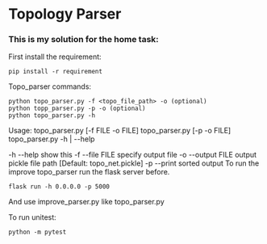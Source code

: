 # Topology Parser

### This is my solution for the home task:

First install the requirement:

```
pip install -r requirement
```

Topo_parser commands:

```
python topo_parser.py -f <topo_file_path> -o (optional)
python topp_parser.py -p -o (optional)
python topo_parser.py -h
```
Usage:
topo_parser.py [-f FILE -o FILE]
topo_parser.py [-p -o FILE]
topo_parser.py -h | --help

-h --help    show this
-f --file FILE      specify output file
-o --output FILE     output pickle file path [Default: topo_net.pickle]
-p --print  sorted output
To run the improve topo_parser run the flask server before.

```
flask run -h 0.0.0.0 -p 5000
```

And use improve_parser.py like topo_parser.py


To run unitest:
```
python -m pytest
```